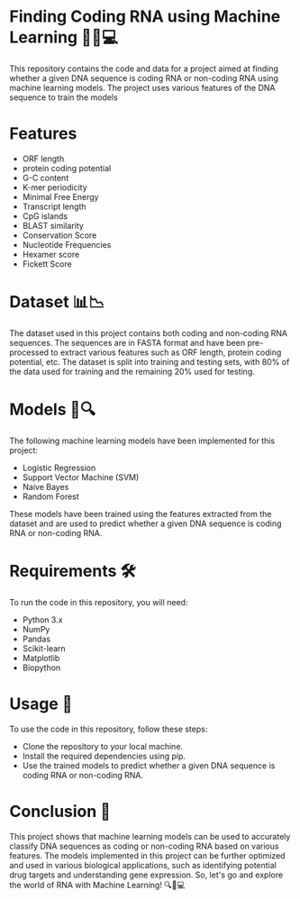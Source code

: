 # Finding Coding RNA using Machine Learning 🧬🧪💻

This repository contains the code and data for a project aimed at finding whether a given DNA sequence is coding RNA or non-coding RNA using machine learning models. The project uses various features of the DNA sequence to train the models

# Features
-  ORF length
-  protein coding potential
-  G-C content
-  K-mer periodicity
-  Minimal Free Energy
-  Transcript length
-  CpG islands
-  BLAST similarity
-  Conservation Score
-  Nucleotide Frequencies
-  Hexamer score  
-  Fickett Score  

# Dataset 📊📉

The dataset used in this project contains both coding and non-coding RNA sequences. The sequences are in FASTA format and have been pre-processed to extract various features such as ORF length, protein coding potential, etc. The dataset is split into training and testing sets, with 80% of the data used for training and the remaining 20% used for testing.

# Models 🤖🔍

The following machine learning models have been implemented for this project:

-    Logistic Regression
-    Support Vector Machine (SVM)
-    Naive Bayes
-    Random Forest

These models have been trained using the features extracted from the dataset and are used to predict whether a given DNA sequence is coding RNA or non-coding RNA.

# Requirements 🛠️

To run the code in this repository, you will need:

-    Python 3.x
-    NumPy
-    Pandas
-    Scikit-learn
-    Matplotlib
-    Biopython

# Usage 🚀

To use the code in this repository, follow these steps:

 -   Clone the repository to your local machine.
 -   Install the required dependencies using pip.
 -   Use the trained models to predict whether a given DNA sequence is coding RNA or non-coding RNA.

# Conclusion 📝

This project shows that machine learning models can be used to accurately classify DNA sequences as coding or non-coding RNA based on various features. The models implemented in this project can be further optimized and used in various biological applications, such as identifying potential drug targets and understanding gene expression. So, let's go and explore the world of RNA with Machine Learning! 🔍🧬💻
